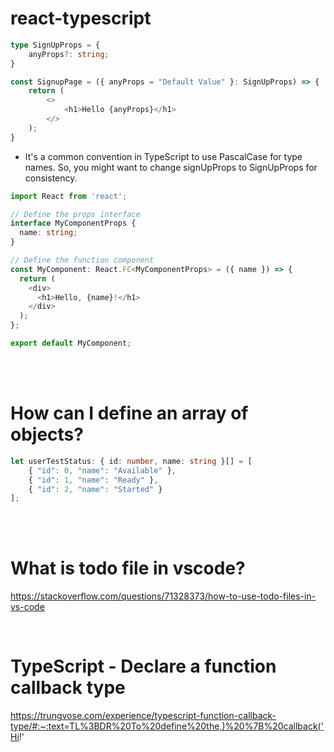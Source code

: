 # react-typescript
```typescript
type SignUpProps = {
    anyProps?: string;
}

const SignupPage = ({ anyProps = "Default Value" }: SignUpProps) => {
    return (
        <>
            <h1>Hello {anyProps}</h1>
        </>
    );
}

```
* It's a common convention in TypeScript to use PascalCase for type names. So, you might want to change signUpProps to SignUpProps for consistency.

```typescript
import React from 'react';

// Define the props interface
interface MyComponentProps {
  name: string;
}

// Define the function component
const MyComponent: React.FC<MyComponentProps> = ({ name }) => {
  return (
    <div>
      <h1>Hello, {name}!</h1>
    </div>
  );
};

export default MyComponent;

```
<br>
<br>

# How can I define an array of objects?
```typescript
let userTestStatus: { id: number, name: string }[] = [
    { "id": 0, "name": "Available" },
    { "id": 1, "name": "Ready" },
    { "id": 2, "name": "Started" }
];

```

<br>
<br>

# What is todo file in vscode?
https://stackoverflow.com/questions/71328373/how-to-use-todo-files-in-vs-code

<br>

# TypeScript - Declare a function callback type
https://trungvose.com/experience/typescript-function-callback-type/#:~:text=TL%3BDR%20To%20define%20the,)%20%7B%20callback('Hi!'









